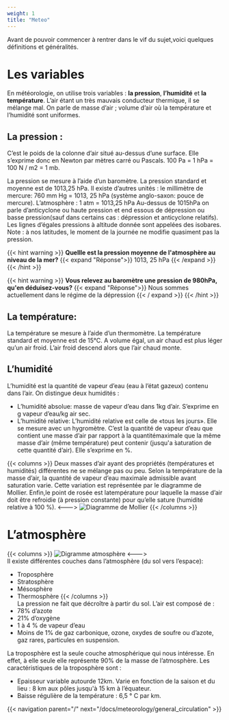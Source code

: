 ```yaml
---
weight: 1
title: "Meteo"
---
```


Avant de pouvoir commencer à rentrer dans le vif du sujet,voici quelques définitions et généralités.
 
 # Les variables
En météorologie, on utilise trois variables : **la pression**, **l’humidité** et **la température**. L’air étant un très mauvais conducteur thermique, il se mélange mal. On parle de masse d’air ; volume d’air où la température et l’humidité sont uniformes.

## La pression :
C’est le poids de la colonne d’air situé au-dessus d’une surface. Elle s’exprime donc en Newton par mètres carré ou Pascals. 
100 Pa = 1 hPa = 100 N / m2 = 1 mb.

La pression se mesure à ̀l’aide d’un baromètre. 
La pression standard et moyenne est de 1013,25 hPa. 
Il existe d’autres unités : le millimètre de mercure: 760 mm Hg = 1013, 25 hPa (système anglo-saxon: pouce de mercure). 
L’atmosphère : 1 atm = 1013,25 hPa Au-dessus de 1015hPa on parle d’anticyclone ou haute pression et end essous de dépression ou basse pression(sauf dans certains cas : dépression et anticyclone relatifs).
Les lignes d’égales pressions à altitude donnée sont appelées des isobares.
Note : à nos latitudes, le moment de la journée ne modifie quasiment pas la pression.

{{< hint warning >}}
**Quellle est la pression moyenne de l'atmosphère au niveau de la mer?** 
{{< expand "Réponse">}}
1013, 25 hPa 
{{< /expand >}}
{{< /hint >}}

{{< hint warning >}}
**Vous relevez au baromètre une pression de 980hPa, qu'en déduisez-vous?** 
{{< expand "Réponse">}}
Nous sommes actuellement dans le régime de la dépression
{{< / expand >}} 
{{< /hint >}}

## La température:
La température se mesure à l’aide d’un thermomètre. La température standard et moyenne est de 15°C. A volume égal, un air chaud est plus léger qu’un air froid. L’air froid descend alors que l’air chaud monte.

## L’humidité
L’humidité est la quantité de vapeur d’eau (eau à l’état gazeux) contenu dans l’air. On distingue deux humidités :


-  L’humidité absolue: masse de vapeur d’eau dans 1kg d’air. S’exprime en g vapeur d’eau/kg air sec.
- L’humidité relative:
L’humidité relative est celle de «tous les jours». Elle se mesure avec un hygromètre. C’est la quantité de vapeur d’eau que contient une masse d’air par rapport à la quantitémaximale que la même masse d’air (même température) peut contenir (jusqu'a ̀saturation de cette quantité d’air). Elle s’exprime en %.

{{< columns >}}
Deux masses d’air ayant des propriétés (températures et humidités) différentes ne se mélange pas ou peu. Selon la température de la masse d’air, la quantité de vapeur d’eau maximale admissible avant saturation varie. Cette variation est représentée par le diagramme de Mollier. Enfin,le point de rosée est latempérature pour laquelle la masse d’air doit être refroidie (à pression constante) pour qu’elle sature (humidité relative à 100 %).
<--->
![Diagramme de Mollier](images/mollier-diagrams.png)
{{< /columns >}}  
  
# L’atmosphère
{{< columns >}}
![Digramme atmosphère](images/atmosphere.png)
<--->  
Il existe différentes couches dans l’atmosphère (du sol vers l’espace): 
- Troposphère
- Stratosphère
- Mésosphère
- Thermosphère
{{< /columns >}}  
La pression ne fait que décroître à partir du sol. L’air est composé de : 
- 78% d’azote
- 21% d’oxygène
- 1 à 4 % de vapeur d’eau
- Moins de 1% de gaz carbonique, ozone, oxydes de soufre ou d’azote, gaz rares, particules en suspension.

La troposphère est la seule couche atmosphérique qui nous intéresse. En effet, à elle seule elle représente 90% de la masse de l’atmosphère.
Les caractéristiques de la troposphère sont :
- Epaisseur variable autourde 12km. Varie en fonction de la saison et du lieu : 8 km aux pôles jusqu'à 15 km à l’équateur.
- Baisse régulière de la température : 6,5 ° C par km.

{{< navigation parent="/" next="/docs/meteorology/general_circulation" >}}
